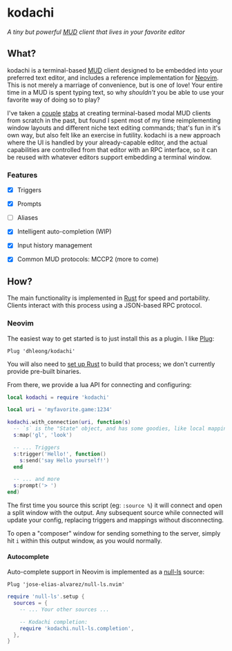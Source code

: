 kodachi
=======

*A tiny but powerful [MUD][mud] client that lives in your favorite editor*

## What?

kodachi is a terminal-based [MUD][mud] client designed to be embedded into your
preferred text editor, and includes a reference implementation for
[Neovim][nvim]. This is not merely a marriage of convenience, but is one of love!
Your entire time in a MUD is spent typing text, so why *shouldn't* you be able
to use your favorite way of doing so to play?

I've taken a [couple][judo] [stabs][iaido] at creating terminal-based modal MUD
clients from scratch in the past, but found I spent most of my time
reimplementing window layouts and different niche text editing commands; that's
fun in it's own way, but also felt like an exercise in futility. kodachi is a
new approach where the UI is handled by your already-capable editor, and the
actual capabilities are controlled from that editor with an RPC interface, so
it can be reused with whatever editors support embedding a terminal window.

### Features

- [x] Triggers
- [x] Prompts
- [ ] Aliases
- [x] Intelligent auto-completion (WIP)
- [x] Input history management
- [x] Common MUD protocols: MCCP2 (more to come)


## How?

The main functionality is implemented in [Rust][rust] for speed and portability. Clients
interact with this process using a JSON-based RPC protocol.

### Neovim

The easiest way to get started is to just install this as a plugin. I like [Plug][plug]:

```vim
Plug 'dhleong/kodachi'
```

You will also need to [set up Rust](https://www.rust-lang.org/learn/get-started) to build
that process; we don't currently provide pre-built binaries.

From there, we provide a lua API for connecting and configuring:

```lua
local kodachi = require 'kodachi'

local uri = 'myfavorite.game:1234'

kodachi.with_connection(uri, function(s)
  -- `s` is the "State" object, and has some goodies, like local mappings:
  s:map('gl', 'look')

  -- ... Triggers
  s:trigger('Hello!', function()
    s:send('say Hello yourself!')
  end

  -- ... and more
  s:prompt('> ')
end)
```

The first time you source this script (eg: `:source %`) it will connect and open a split
window with the output. Any subsequent source while connected will update your config,
replacing triggers and mappings without disconnecting.

To open a "composer" window for sending something to the server, simply hit `i` within this
output window, as you would normally.

#### Autocomplete

Auto-complete support in Neovim is implemented as a [null-ls][null-ls] source:

```vim
Plug 'jose-elias-alvarez/null-ls.nvim'
```

```lua
require 'null-ls'.setup {
  sources = {
    -- ... Your other sources ...

    -- Kodachi completion:
    require 'kodachi.null-ls.completion',
  },
}
```


[mud]: https://en.wikipedia.org/wiki/MUD
[nvim]: https://neovim.io
[judo]: https://github.com/dhleong/judo
[iaido]: https://github.com/dhleong/iaido
[rust]: https://www.rust-lang.org
[plug]: https://github.com/junegunn/vim-plug
[null-ls]: https://github.com/jose-elias-alvarez/null-ls.nvim
